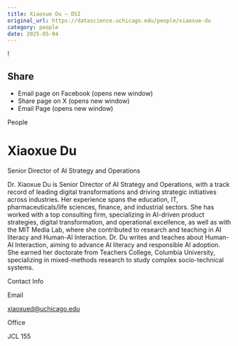 ```yaml
---
title: Xiaoxue Du – DSI
original_url: https://datascience.uchicago.edu/people/xiaoxue-du
category: people
date: 2025-05-04
---
```


<!-- Table-like structure detected -->

!

## Share

* Email page on Facebook (opens new window)
* Share page on X (opens new window)
* Email Page (opens new window)

<!-- Table-like structure detected -->

People

# Xiaoxue Du

Senior Director of AI Strategy and Operations

Dr. Xiaoxue Du is Senior Director of AI Strategy and Operations, with a track record of leading digital transformations and driving strategic initiatives across industries. Her experience spans the education, IT, pharmaceuticals/life sciences, finance, and industrial sectors. She has worked with a top consulting firm, specializing in AI-driven product strategies, digital transformation, and operational excellence, as well as with the MIT Media Lab, where she contributed to research and teaching in AI literacy and Human-AI Interaction. Dr. Du writes and teaches about Human-AI Interaction, aiming to advance AI literacy and responsible AI adoption. She earned her doctorate from Teachers College, Columbia University, specializing in mixed-methods research to study complex socio-technical systems.

Contact Info

Email

[xiaoxued@uchicago.edu](mailto:xiaoxued@uchicago.edu)

Office

JCL 155
